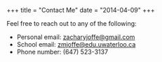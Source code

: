 +++
title = "Contact Me"
date = "2014-04-09"
+++

Feel free to reach out to any of the following:
- Personal email: zacharyjoffe@gmail.com
- School email: zmjoffe@edu.uwaterloo.ca
- Phone number: (647) 523-3137
